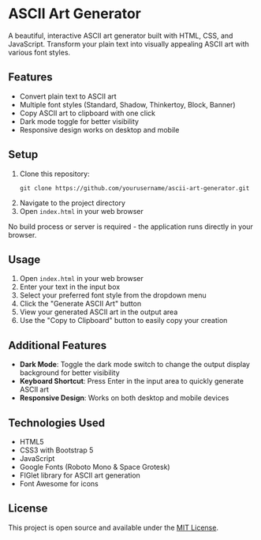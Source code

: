 # ASCII Art Generator

A beautiful, interactive ASCII art generator built with HTML, CSS, and JavaScript. Transform your plain text into visually appealing ASCII art with various font styles.

## Features

- Convert plain text to ASCII art
- Multiple font styles (Standard, Shadow, Thinkertoy, Block, Banner)
- Copy ASCII art to clipboard with one click
- Dark mode toggle for better visibility
- Responsive design works on desktop and mobile

## Setup

1. Clone this repository:
   ```
   git clone https://github.com/yourusername/ascii-art-generator.git
   ```
2. Navigate to the project directory
3. Open `index.html` in your web browser

No build process or server is required - the application runs directly in your browser.

## Usage

1. Open `index.html` in your web browser
2. Enter your text in the input box
3. Select your preferred font style from the dropdown menu
4. Click the "Generate ASCII Art" button
5. View your generated ASCII art in the output area
6. Use the "Copy to Clipboard" button to easily copy your creation

## Additional Features

- **Dark Mode**: Toggle the dark mode switch to change the output display background for better visibility
- **Keyboard Shortcut**: Press Enter in the input area to quickly generate ASCII art
- **Responsive Design**: Works on both desktop and mobile devices

## Technologies Used

- HTML5
- CSS3 with Bootstrap 5
- JavaScript
- Google Fonts (Roboto Mono & Space Grotesk)
- FIGlet library for ASCII art generation
- Font Awesome for icons

## License

This project is open source and available under the [MIT License](LICENSE).
